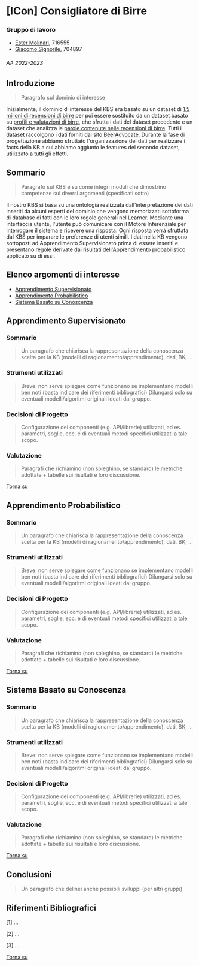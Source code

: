 # [ICon] Consigliatore di Birre

### Gruppo di lavoro
- [Ester Molinari](https://github.com/burraco135), 716555
- [Giacomo Signorile](https://github.com/GiacomoSignorile), 704897

###### AA 2022-2023

## Introduzione
> Paragrafo sul dominio di interesse

Inizialmente, il dominio di interesse del KBS era basato su un dataset di [1.5 milioni di recensioni di birre](https://www.kaggle.com/datasets/rdoume/beerreviews) per poi essere sostituito da un dataset basato su [profili e valutazioni di birre](https://www.kaggle.com/datasets/ruthgn/beer-profile-and-ratings-data-set), che sfrutta i dati del dataset precedente e un dataset che analizza le [parole contenute nelle recensioni di birre](https://www.kaggle.com/datasets/stephenpolozoff/top-beer-information). Tutti i dataset raccolgono i dati forniti dal sito [BeerAdvocate](https://www.beeradvocate.com/). Durante la fase di progettazione abbiamo sfruttato l'organizzazione dei dati per realizzare i facts della KB a cui abbiamo aggiunto le features del secondo dataset, utilizzato a tutti gli effetti.

## Sommario
> Paragrafo sul KBS e su come integri moduli che dimostrino competenze sui diversi argomenti (specificati sotto)

Il nostro KBS si basa su una ontologia realizzata dall'interpretazione dei dati inseriti da alcuni esperti del dominio che vengono memorizzati sottoforma di database di fatti con le loro regole generali nel Learner. Mediante una interfaccia utente, l'utente può comunicare con il Motore Inferenziale per interrogare il sistema e ricevere una risposta. Ogni risposta verrà sfruttata dal KBS per imparare le preferenze di utenti simili. I dati nella KB vengono sottoposti ad Apprendimento Supervisionato prima di essere inseriti e presentano regole derivate dai risultati dell'Apprendimento probabilistico applicato su di essi.

## Elenco argomenti di interesse
- [Apprendimento Supervisionato](#apprendimento-supervisionato)
- [Apprendimento Probabilistico](#apprendimento-probabilistico)
- [Sistema Basato su Conoscenza](#sistema-basato-su-conoscenza)

## Apprendimento Supervisionato

### Sommario
> Un paragrafo che chiarisca la rappresentazione della conoscenza scelta per la KB (modelli di ragionamento/apprendimento), dati, BK, ...

### Strumenti utilizzati
> Breve: non serve spiegare come funzionano se implementano modelli ben noti (basta indicare dei riferimenti bibliografici)
Dilungarsi solo su eventuali modelli/algoritmi originali ideati dal gruppo.

### Decisioni di Progetto
> Configurazione dei componenti (e.g. API/librerie) utilizzati, ad es. parametri, soglie, ecc. e di eventuali metodi specifici utilizzati a tale scopo.

### Valutazione
> Paragrafi che richiamino (non spieghino, se standard) le metriche adottate + tabelle sui risultati e loro discussione.

[Torna su](#elenco-argomenti-di-interesse)

## Apprendimento Probabilistico

### Sommario
> Un paragrafo che chiarisca la rappresentazione della conoscenza scelta per la KB (modelli di ragionamento/apprendimento), dati, BK, ...

### Strumenti utilizzati
> Breve: non serve spiegare come funzionano se implementano modelli ben noti (basta indicare dei riferimenti bibliografici)
Dilungarsi solo su eventuali modelli/algoritmi originali ideati dal gruppo.

### Decisioni di Progetto
> Configurazione dei componenti (e.g. API/librerie) utilizzati, ad es. parametri, soglie, ecc. e di eventuali metodi specifici utilizzati a tale scopo.

### Valutazione
> Paragrafi che richiamino (non spieghino, se standard) le metriche adottate + tabelle sui risultati e loro discussione.

[Torna su](#elenco-argomenti-di-interesse)

## Sistema Basato su Conoscenza

### Sommario
> Un paragrafo che chiarisca la rappresentazione della conoscenza scelta per la KB (modelli di ragionamento/apprendimento), dati, BK, ...

### Strumenti utilizzati
> Breve: non serve spiegare come funzionano se implementano modelli ben noti (basta indicare dei riferimenti bibliografici)
Dilungarsi solo su eventuali modelli/algoritmi originali ideati dal gruppo.

### Decisioni di Progetto
> Configurazione dei componenti (e.g. API/librerie) utilizzati, ad es. parametri, soglie, ecc. e di eventuali metodi specifici utilizzati a tale scopo.

### Valutazione
> Paragrafi che richiamino (non spieghino, se standard) le metriche adottate + tabelle sui risultati e loro discussione.

[Torna su](#elenco-argomenti-di-interesse)

## Conclusioni
> Un paragrafo che delinei anche possibili sviluppi (per altri gruppi)

## Riferimenti Bibliografici
[1] ...

[2] ...

[3] ...

[Torna su](#elenco-argomenti-di-interesse)
